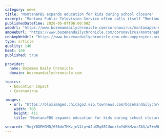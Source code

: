 ```yaml
---
category: news
title: "MontanaPBS expands education for kids during school closure"
excerpt: "Montana Public Television Service often calls itself “Montana’s largest classroom,” and since the coronavirus pandemic shut down schools across the state, that’s been more true than ever."
publishedDateTime: 2020-05-07T06:00:00Z
webUrl: "https://www.bozemandailychronicle.com/coronavirus/montanapbs-expands-education-for-kids-during-school-closure/article_0b3b737f-4e50-59e8-8988-e79999032c2d.html"
ampWebUrl: "https://www.bozemandailychronicle.com/coronavirus/montanapbs-expands-education-for-kids-during-school-closure/article_0b3b737f-4e50-59e8-8988-e79999032c2d.amp.html"
cdnAmpWebUrl: "https://www-bozemandailychronicle-com.cdn.ampproject.org/c/s/www.bozemandailychronicle.com/coronavirus/montanapbs-expands-education-for-kids-during-school-closure/article_0b3b737f-4e50-59e8-8988-e79999032c2d.amp.html"
type: article
quality: 140
heat: 140
published: true

provider:
  name: Bozeman Daily Chronicle
  domain: bozemandailychronicle.com

topics:
  - Education Impact
  - Coronavirus

images:
  - url: "https://bloximages.chicago2.vip.townnews.com/bozemandailychronicle.com/content/tncms/assets/v3/editorial/4/7c/47c71045-4d77-5fde-b70e-3d224c726bf4/5eb325167849a.image.png"
    width: 703
    height: 411
    title: "MontanaPBS expands education for kids during school closure"

secured: "9mjY0OEHGMD/656dnTHKzjnV4fp+dJuXMq082UunxfmYdHkMzozZA3/w7+m9W9FuvJ6MsDWU3CtKR7ydofbrTijP4NAjJBm36iMA54vlmGClHgKKyAuHhu/ZnjSpJaIoKSE+GY+sseHD+RKvskiycAv7J/q+9byFv4unWW3HCwC4GV14NH+DfkvDhoTzsUVei+qSoUaJbziZlR10Gr5wv8PGJIt9BVEr+UVV2Ae+tnErLtepMDa8PjW3o3bSGDG7YUPAJtnCJobzAp7h9IsYDWh85vVhbR0wSbeW6x+VCqdXI93oJwmvEhMfK2m4b4F830w3QkPUm74hHc9A5rRf2TNye+AiAoyUqzcRMSKEAOfV17p/UI106BE4p0l1WD9LgRLhUVVAsxUEUYpxZnE+s/24MFOB/Gc/PWZCnH9oQQ1xQe/i+yJXLGgMiDxFfqZP9MXWunVjT9mJk5iU8VDbiqhUWV1qqzkDuN2RGZJe7q4=;ueYKAwddAXbUlFTs13Z/7Q=="
---
```


